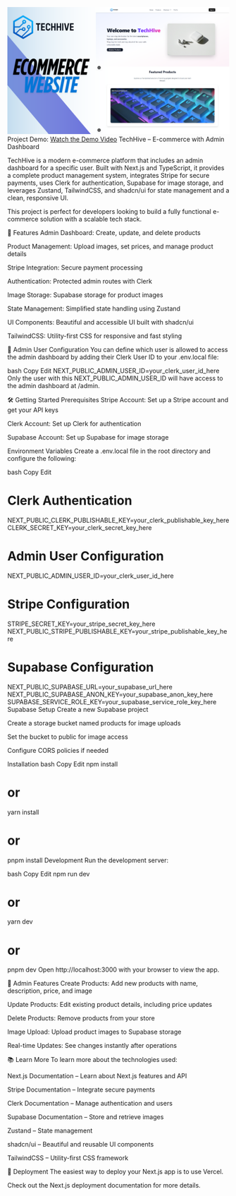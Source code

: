 ![TechHive Demo](./public/demoapp.png)
Project Demo: [Watch the Demo Video]([https://drive.google.com/file/d/YOUR_FILE_ID/view?usp=sharing](https://drive.google.com/file/d/1A7BO5w7OsahNwxu1cKB5SnsyGJ3ZaHjy/view?usp=drive_link))
TechHive – E-commerce with Admin Dashboard

TechHive is a modern e-commerce platform that includes an admin dashboard for a specific user. Built with Next.js and TypeScript, it provides a complete product management system, integrates Stripe for secure payments, uses Clerk for authentication, Supabase for image storage, and leverages Zustand, TailwindCSS, and shadcn/ui for state management and a clean, responsive UI.

This project is perfect for developers looking to build a fully functional e-commerce solution with a scalable tech stack.

🚀 Features
Admin Dashboard: Create, update, and delete products

Product Management: Upload images, set prices, and manage product details

Stripe Integration: Secure payment processing

Authentication: Protected admin routes with Clerk

Image Storage: Supabase storage for product images

State Management: Simplified state handling using Zustand

UI Components: Beautiful and accessible UI built with shadcn/ui

TailwindCSS: Utility-first CSS for responsive and fast styling

🔑 Admin User Configuration
You can define which user is allowed to access the admin dashboard by adding their Clerk User ID to your .env.local file:

bash
Copy
Edit
NEXT_PUBLIC_ADMIN_USER_ID=your_clerk_user_id_here
Only the user with this NEXT_PUBLIC_ADMIN_USER_ID will have access to the admin dashboard at /admin.

🛠️ Getting Started
Prerequisites
Stripe Account: Set up a Stripe account and get your API keys

Clerk Account: Set up Clerk for authentication

Supabase Account: Set up Supabase for image storage

Environment Variables
Create a .env.local file in the root directory and configure the following:

bash
Copy
Edit
# Clerk Authentication
NEXT_PUBLIC_CLERK_PUBLISHABLE_KEY=your_clerk_publishable_key_here
CLERK_SECRET_KEY=your_clerk_secret_key_here

# Admin User Configuration
NEXT_PUBLIC_ADMIN_USER_ID=your_clerk_user_id_here

# Stripe Configuration
STRIPE_SECRET_KEY=your_stripe_secret_key_here
NEXT_PUBLIC_STRIPE_PUBLISHABLE_KEY=your_stripe_publishable_key_here

# Supabase Configuration
NEXT_PUBLIC_SUPABASE_URL=your_supabase_url_here
NEXT_PUBLIC_SUPABASE_ANON_KEY=your_supabase_anon_key_here
SUPABASE_SERVICE_ROLE_KEY=your_supabase_service_role_key_here
Supabase Setup
Create a new Supabase project

Create a storage bucket named products for image uploads

Set the bucket to public for image access

Configure CORS policies if needed

Installation
bash
Copy
Edit
npm install
# or
yarn install
# or
pnpm install
Development
Run the development server:

bash
Copy
Edit
npm run dev
# or
yarn dev
# or
pnpm dev
Open http://localhost:3000 with your browser to view the app.

🛒 Admin Features
Create Products: Add new products with name, description, price, and image

Update Products: Edit existing product details, including price updates

Delete Products: Remove products from your store

Image Upload: Upload product images to Supabase storage

Real-time Updates: See changes instantly after operations

📚 Learn More
To learn more about the technologies used:

Next.js Documentation – Learn about Next.js features and API

Stripe Documentation – Integrate secure payments

Clerk Documentation – Manage authentication and users

Supabase Documentation – Store and retrieve images

Zustand – State management

shadcn/ui – Beautiful and reusable UI components

TailwindCSS – Utility-first CSS framework

🚀 Deployment
The easiest way to deploy your Next.js app is to use Vercel.

Check out the Next.js deployment documentation for more details.
